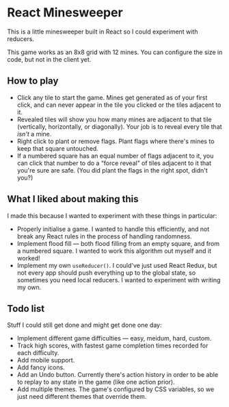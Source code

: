 # React Minesweeper

This is a little minesweeper built in React so I could experiment with reducers.

This game works as an 8x8 grid with 12 mines. You can configure the size in code, but not in the client yet.

## How to play

- Click any tile to start the game. Mines get generated as of your first click, and can never appear in the tile you clicked or the tiles adjacent to it.
- Revealed tiles will show you how many mines are adjacent to that tile (vertically, horizontally, or diagonally). Your job is to reveal every tile that _isn't_ a mine.
- Right click to plant or remove flags. Plant flags where there's mines to keep that square untouched.
- If a numbered square has an equal number of flags adjacent to it, you can click that number to do a “force reveal” of tiles adjacent to it that you're sure are safe. (You did plant the flags in the right spot, didn't you?)

## What I liked about making this

I made this because I wanted to experiment with these things in particular:

- Properly initialise a game. I wanted to handle this efficiently, and not break any React rules in the process of handling randomness.
- Implement flood fill — both flood filling from an empty square, and from a numbered square. I wanted to work this algorithm out myself and it worked!
- Implement my own `useReducer()`. I could've just used React Redux, but not every app should push everything up to the global state, so sometimes you need local reducers. I wanted to experiment with writing my own.

## Todo list

Stuff I could still get done and might get done one day:

- Implement different game difficulties — easy, meidum, hard, custom.
- Track high scores, with fastest game completion times recorded for each difficulty.
- Add mobile support.
- Add fancy icons.
- Add an Undo button. Currently there's action history in order to be able to replay to any state in the game (like one action prior).
- Add multiple themes. The game's configured by CSS variables, so we just need different themes that override them.
